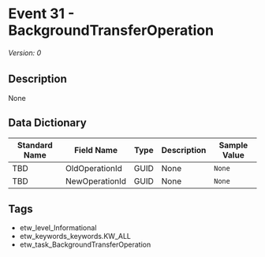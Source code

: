 # Event 31 - BackgroundTransferOperation
###### Version: 0

## Description
None

## Data Dictionary
|Standard Name|Field Name|Type|Description|Sample Value|
|---|---|---|---|---|
|TBD|OldOperationId|GUID|None|`None`|
|TBD|NewOperationId|GUID|None|`None`|

## Tags
* etw_level_Informational
* etw_keywords_keywords.KW_ALL
* etw_task_BackgroundTransferOperation